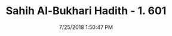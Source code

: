 ---
title        : "Sahih Al-Bukhari Hadith - 1. 601"
date         : 7/25/2018 1:50:47 PM
draft        : false
type         : "hadith"
layout       : "hadith"
BookCode     : "SHB"
VolumeNumber : "1"
HadithNumber : "601"
categories  :  ["Adhan-Saying there should be one Mu'adhdhin"]
tags  :  ["Malik bin Huwairth"]
---